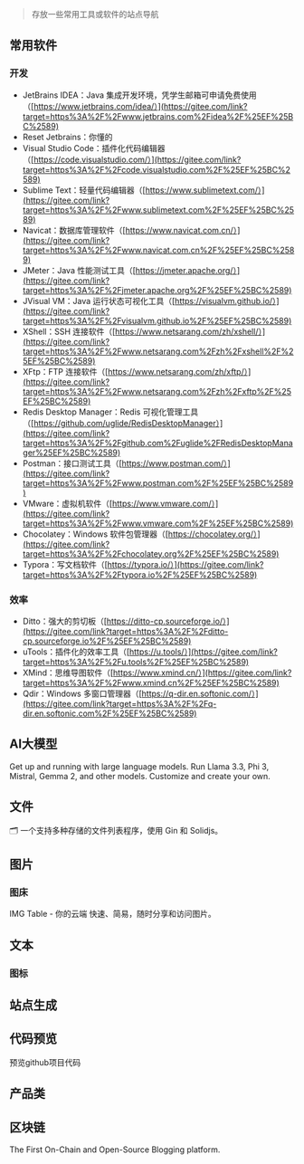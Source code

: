 

> 存放一些常用工具或软件的站点导航

## 常用软件

### 开发

*   JetBrains IDEA：Java 集成开发环境，凭学生邮箱可申请免费使用（[https://www.jetbrains.com/idea/）](https://gitee.com/link?target=https%3A%2F%2Fwww.jetbrains.com%2Fidea%2F%25EF%25BC%2589)
*   Reset Jetbrains：你懂的
*   Visual Studio Code：插件化代码编辑器（[https://code.visualstudio.com/）](https://gitee.com/link?target=https%3A%2F%2Fcode.visualstudio.com%2F%25EF%25BC%2589)
*   Sublime Text：轻量代码编辑器（[https://www.sublimetext.com/）](https://gitee.com/link?target=https%3A%2F%2Fwww.sublimetext.com%2F%25EF%25BC%2589)
*   Navicat：数据库管理软件（[https://www.navicat.com.cn/）](https://gitee.com/link?target=https%3A%2F%2Fwww.navicat.com.cn%2F%25EF%25BC%2589)
*   JMeter：Java 性能测试工具（[https://jmeter.apache.org/）](https://gitee.com/link?target=https%3A%2F%2Fjmeter.apache.org%2F%25EF%25BC%2589)
*   JVisual VM：Java 运行状态可视化工具（[https://visualvm.github.io/）](https://gitee.com/link?target=https%3A%2F%2Fvisualvm.github.io%2F%25EF%25BC%2589)
*   XShell：SSH 连接软件（[https://www.netsarang.com/zh/xshell/）](https://gitee.com/link?target=https%3A%2F%2Fwww.netsarang.com%2Fzh%2Fxshell%2F%25EF%25BC%2589)
*   XFtp：FTP 连接软件（[https://www.netsarang.com/zh/xftp/）](https://gitee.com/link?target=https%3A%2F%2Fwww.netsarang.com%2Fzh%2Fxftp%2F%25EF%25BC%2589)
*   Redis Desktop Manager：Redis 可视化管理工具（[https://github.com/uglide/RedisDesktopManager）](https://gitee.com/link?target=https%3A%2F%2Fgithub.com%2Fuglide%2FRedisDesktopManager%25EF%25BC%2589)
*   Postman：接口测试工具（[https://www.postman.com/）](https://gitee.com/link?target=https%3A%2F%2Fwww.postman.com%2F%25EF%25BC%2589)
*   VMware：虚拟机软件（[https://www.vmware.com/）](https://gitee.com/link?target=https%3A%2F%2Fwww.vmware.com%2F%25EF%25BC%2589)
*   Chocolatey：Windows 软件包管理器（[https://chocolatey.org/）](https://gitee.com/link?target=https%3A%2F%2Fchocolatey.org%2F%25EF%25BC%2589)
*   Typora：写文档软件（[https://typora.io/）](https://gitee.com/link?target=https%3A%2F%2Ftypora.io%2F%25EF%25BC%2589)

### 效率

*   Ditto：强大的剪切板（[https://ditto-cp.sourceforge.io/）](https://gitee.com/link?target=https%3A%2F%2Fditto-cp.sourceforge.io%2F%25EF%25BC%2589)
*   uTools：插件化的效率工具（[https://u.tools/）](https://gitee.com/link?target=https%3A%2F%2Fu.tools%2F%25EF%25BC%2589)
*   XMind：思维导图软件（[https://www.xmind.cn/）](https://gitee.com/link?target=https%3A%2F%2Fwww.xmind.cn%2F%25EF%25BC%2589)
*   Qdir：Windows 多窗口管理器（[https://q-dir.en.softonic.com/）](https://gitee.com/link?target=https%3A%2F%2Fq-dir.en.softonic.com%2F%25EF%25BC%2589)





## AI大模型

<CardGrid>  

<LinkCard  icon="https://ollama.com//favicon.ico" title="ollama" href="https://ollama.com/">Get up and running with large language models.
Run Llama 3.3, Phi 3, Mistral, Gemma 2, and other models. Customize and create your own.

</LinkCard> 

</CardGrid>







## 文件



<CardGrid>  

<LinkCard  icon="https://alist.nn.ci/favicon.ico" title="AList" href="https://alist.nn.ci">🗂️ 一个支持多种存储的文件列表程序，使用 Gin 和 Solidjs。

</LinkCard> 

</CardGrid>



## 图片

### 图床

<CardGrid>  

<LinkCard icon="minute:doc-line" title="IMG Table" href="https://imgtbl.com/">IMG Table - 你的云端 快速、简易，随时分享和访问图片。</LinkCard> 

</CardGrid>

## 文本

### 图标

<CardGrid>  

<LinkCard icon="https://iconify.design/favicon.ico" title="iconify" href="https://icon-sets.iconify.design/"></LinkCard> 

<LinkCard icon="minute:doc-line" title="xicons" href="https://www.xicons.org/"></LinkCard> 

</CardGrid>

## 站点生成

<CardGrid>  

<LinkCard icon="https://cn.wordpress.org/favicon.ico" title="WordPress" href="https://cn.wordpress.org/"></LinkCard> 

<LinkCard icon="https://vitepress.dev/favicon.ico" title="VitePress" href="https://vitepress.dev/"></LinkCard> 

<LinkCard icon="https://v2.vuepress.vuejs.org/favicon.ico" title="VuePress" href="https://v2.vuepress.vuejs.org/"></LinkCard> 

<LinkCard icon="https://hexo.io/zh-cn/favicon.ico" title="Hexo" href="https://hexo.io/zh-cn/" ></LinkCard> 

</CardGrid>

## 代码预览

<CardGrid>  

<LinkCard icon="https://github1s.com/favicon.ico" title="Github1s" href="https://github1s.com/">

预览github项目代码

</LinkCard> 

</CardGrid>

## 产品类


## 区块链

<CardGrid>  

<LinkCard icon="https://xlog.xlog.app/favicon.ico" title="xLog" href="https://xlog.xlog.app">

The First On-Chain and Open-Source Blogging platform.

</LinkCard> 

</CardGrid>

